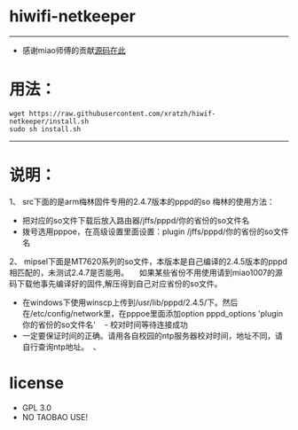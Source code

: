 # hiwifi-netkeeper  

---

 - 感谢miao师傅的贡献[源码在此](https://github.com/xratzh/Openwrt-NetKeeper)
 
# 用法：  

 ```
 wget https://raw.githubusercontent.com/xratzh/hiwif-netkeeper/install.sh
 sudo sh install.sh
 ```  
 ---
 
# 说明：  

1、 src下面的是arm梅林固件专用的2.4.7版本的pppd的so
   梅林的使用方法：  

 - 把对应的so文件下载后放入路由器/jffs/pppd/你的省份的so文件名  
 - 拨号选用pppoe，在高级设置里面设置：plugin /jffs/pppd/你的省份的so文件名   

2、 mipsel下面是MT7620系列的so文件，本版本是自己编译的2.4.5版本的pppd相匹配的，未测试2.4.7是否能用。  
   如果某些省份不用使用请到miao1007的源码下载他事先编译好的固件,解压得到自己对应省份的so文件。  
   
 - 在windows下使用winscp上传到/usr/lib/pppd/2.4.5/下。然后在/etc/config/network里，在pppoe里面添加option pppd_options 'plugin 你的省份的so文件名'  
 - 校对时间等待连接成功  
 - 一定要保证时间的正确。请用各自校园的ntp服务器校对时间，地址不同，请自行查询ntp地址。  、
  
# license  

 - GPL 3.0
 - NO TAOBAO USE!
